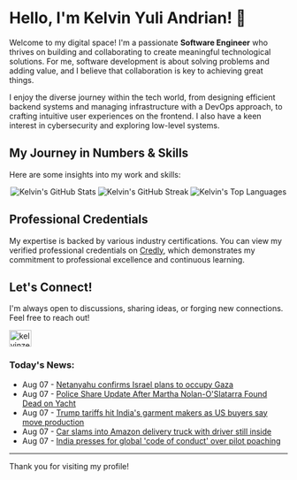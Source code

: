 # Hello, I'm Kelvin Yuli Andrian! 👋

Welcome to my digital space! I'm a passionate **Software Engineer** who thrives on building and collaborating to create meaningful technological solutions. For me, software development is about solving problems and adding value, and I believe that collaboration is key to achieving great things.

I enjoy the diverse journey within the tech world, from designing efficient backend systems and managing infrastructure with a DevOps approach, to crafting intuitive user experiences on the frontend. I also have a keen interest in cybersecurity and exploring low-level systems.

## My Journey in Numbers & Skills

Here are some insights into my work and skills:

<p align="center">
  <img src="https://github-readme-stats.vercel.app/api?username=kelvinzer0&show_icons=true&theme=radical" alt="Kelvin's GitHub Stats" />
  <img src="https://github-readme-streak-stats.herokuapp.com/?user=kelvinzer0&theme=radical" alt="Kelvin's GitHub Streak" />
  <img src="https://github-readme-stats.vercel.app/api/top-langs/?username=kelvinzer0&layout=compact&theme=radical" alt="Kelvin's Top Languages" />
</p>

## Professional Credentials

My expertise is backed by various industry certifications. You can view my verified professional credentials on [Credly](https://www.credly.com/users/kelvin-yuli-andrian/badges), which demonstrates my commitment to professional excellence and continuous learning.

## Let's Connect!

I'm always open to discussions, sharing ideas, or forging new connections. Feel free to reach out!

<p align="left">
    <a href="https://linkedin.com/in/kelvinzero" target="blank"><img align="center" src="https://cdn.jsdelivr.net/npm/simple-icons@3.0.1/icons/linkedin.svg" alt="kelvinzero" height="30" width="40" /></a>
</p>

### Today's News:

<!-- feed start -->
- Aug 07 - [Netanyahu confirms Israel plans to occupy Gaza](https://www.yahoo.com/news/articles/israeli-ministers-weigh-plan-occupy-103217604.html)
- Aug 07 - [Police Share Update After Martha Nolan-O'Slatarra Found Dead on Yacht](https://www.yahoo.com/news/articles/police-share-martha-nolan-oslatarra-151503688.html)
- Aug 07 - [Trump tariffs hit India's garment makers as US buyers say move production](https://finance.yahoo.com/news/trump-tariffs-hit-indias-garment-145649808.html)
- Aug 07 - [Car slams into Amazon delivery truck with driver still inside](https://www.yahoo.com/news/videos/car-slams-amazon-delivery-truck-132040041.html)
- Aug 07 - [India presses for global 'code of conduct' over pilot poaching](https://finance.yahoo.com/news/india-presses-global-code-conduct-130138798.html)
<!-- feed end -->

---

Thank you for visiting my profile!